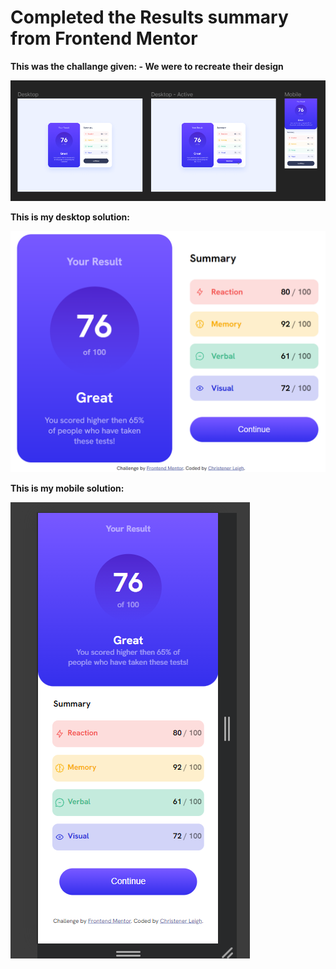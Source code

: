 # Completed the Results summary from Frontend Mentor

**This was the challange given: - We were to recreate their design**

<img src="./assets/readme-images/their-example.png" alt="Their example">


**This is my desktop solution:**

<img src="./assets/readme-images/desktop1.png" alt="Project desktop complete">

**This is my mobile solution:**

<img src="./assets/readme-images/mobile.png" alt="Project mobile complete">
